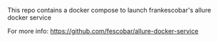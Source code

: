 This repo contains a docker compose to launch frankescobar's allure docker service

For more info:
https://github.com/fescobar/allure-docker-service
